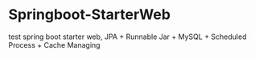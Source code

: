 # Springboot-StarterWeb
test spring boot starter web, JPA + Runnable Jar + MySQL + Scheduled Process + Cache Managing
